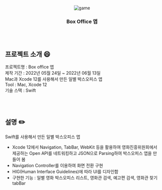 <div id="top"></div>

<!-- PROJECT LOGO -->
<br/>
<div align="center">
  <img src="https://user-images.githubusercontent.com/86705580/174276590-a62305a8-d910-460d-865c-8170152f3980.JPG" alt="game">
  <h3 align="center">Box Office 앱</h3>
</div>


<br><br>
<!-- ABOUT THE PROJECT -->
## 프로젝트 소개 :smile:

프로젝트명 : Box office 앱<br>
제작 기간 : 2022년 05월 24일 ~ 2022년 06월 13일<br>
Mac과 Xcode 12를 사용해서 만든 일별 박스오피스 앱<br>
Tool : Mac, Xcode 12<br>
기술 스택 : Swift<br>

<br><br>
<!-- GETTING STARTED -->
## 설명 :pencil2:
Swift를 사용해서 만든 일별 박스오피스 앱<br>
-  Xcode 12에서 Navigation, TabBar, WebKit 등을 활용하여 영화진흥위원회에서 제공하는 Open API를 네트워킹하고 JSON으로 Parsing하여 박스오피스 앱을 만들어 봄
-  Navigation Controller를 이용하여 화면 전환 구현
-  HIG(Human Interface Guidelines)에 따라 UI를 디자인함
-  구현한 기능 : 일별 영화 박스오피스 리스트, 영화관 검색, 예고편 검색, 영화관 찾기 tabBar

<br><br>
